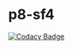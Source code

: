 # p8-sf4
[![Codacy Badge](https://api.codacy.com/project/badge/Grade/434fba6361df45f7923d806c89fc3283)](https://app.codacy.com/app/JeanD34/p8-sf4?utm_source=github.com&utm_medium=referral&utm_content=JeanD34/p8-sf4&utm_campaign=Badge_Grade_Dashboard)